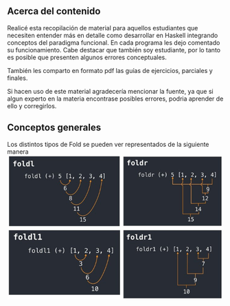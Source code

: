 ## Acerca del contenido
Realicé esta recopilación de material para aquellos estudiantes que necesiten entender más en detalle como desarrollar en Haskell integrando conceptos del paradigma funcional. En cada programa les dejo comentado su funcionamiento. Cabe destacar que también soy estudiante, por lo tanto es posible que presenten algunos errores conceptuales.

También les comparto en formato pdf las guías de ejercicios, parciales y finales.

Si hacen uso de este material agradecería mencionar la fuente, ya que si algun experto en la materia encontrase posibles errores, podria aprender de ello y corregirlos.

 ## Conceptos generales
 
Los distintos tipos de Fold se pueden ver representados de la siguiente manera
<img src="images/tipos-de-fold.jpeg">
